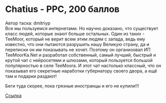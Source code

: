 # Chatius - PPC, 200 баллов
Автор таска: dmitriyp<br>
Все мы пользуемся интернетами. Но научно доказано, что существует класс людей, которые знают больше остальных. Один из таких - TeeMoor, который не верит всем этим людям с запада, ведь ему известно, что они пытаются разрушить нашу Великую страну, да и переписки он им показывать не хочет. Поэтому он организовал ИП TeeMoorKa.Net и разработал собственный, самый лучший, быстрый и крутой чат с нейросетями и шлюзами, который пользуется большой популярностью в селе TeeMoora. И этот чат настолько классный, что он показывал его секретные наработки губернатору своего двора, а ещё там и подарки раздают!

Беги туда скорее, пока грязные иностранцы и его не купили!!!

[Ссылка](https://chatius-paris.ctf.upml.tech/)
